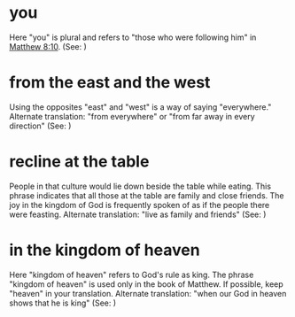 
# you
Here "you" is plural and refers to "those who were following him" in [Matthew 8:10](../08/10.md). (See: )

# from the east and the west
Using the opposites "east" and "west" is a way of saying "everywhere." Alternate translation: "from everywhere" or "from far away in every direction" (See: )

# recline at the table
People in that culture would lie down beside the table while eating. This phrase indicates that all those at the table are family and close friends. The joy in the kingdom of God is frequently spoken of as if the people there were feasting. Alternate translation: "live as family and friends" (See: )

# in the kingdom of heaven
Here "kingdom of heaven" refers to God's rule as king. The phrase "kingdom of heaven" is used only in the book of Matthew. If possible, keep "heaven" in your translation. Alternate translation: "when our God in heaven shows that he is king" (See: )